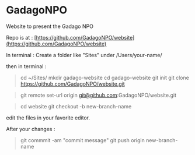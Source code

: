 # GadagoNPO
Website to present the Gadago NPO

Repo is at : [https://github.com/GadagoNPO/website](https://github.com/GadagoNPO/website)

In terminal : 
Create a folder like "Sites" under /Users/your-name/

then in terminal : 
> cd ~/Sites/
> mkdir gadago-website
> cd gadago-website
> git init
> git clone https://github.com/GadagoNPO/website.git

> git remote set-url origin git@github.com:GadagoNPO/website.git

> cd website
> git checkout -b new-branch-name

edit the files in your favorite editor.

After your changes : 
> git commmit -am "commit message"
> git push origin new-branch-name

